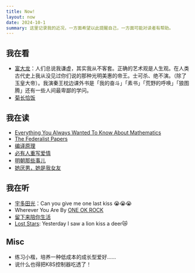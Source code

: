 ```yaml
---
title: Now!
layout: now
date: 2024-10-1
summary: 这里记录我的近况，一方面希望以此提醒自己，一方面可能对读者有帮助。
---
```


## 我在看

- [富大龙](https://weibo.com/u/2450372181?tabtype=home)：人们总说我谦虚，其实我从不客套。正确的艺术观是人生观。在人类古代史上我从没见过你们说的那种光明美惠的帝王。士可杀、绝不演。（除了玉皇大帝）。我演秦王枕边课外书是「我的奋斗」「素书」「荒野的呼唤」「狼图腾」还有一些人间最卑鄙的学问。
- [菊长恰饭](https://space.bilibili.com/8090155?spm_id_from=333.337.0.0)

## 我在读

- [Everything You Always Wanted To Know About Mathematics](https://www.math.cmu.edu/~jmackey/151_128/bws_book.pdf)
- [The Federalist Papers](https://book.douban.com/subject/1498963/)
- [编译原理](https://book.douban.com/subject/5416783/)
- [必有人重写爱情](https://book.douban.com/subject/35817787/)
- [明朝那些事儿](https://book.douban.com/subject/3674537/?_dtcc=1)
- [她厌男，她是我女友](https://book.douban.com/subject/36256156/)

## 我在听

- [宇多田光](https://www.utadahikaru.jp)：Can you give me one last kiss 😭😭😭
- Wherever You Are By [ONE OK ROCK](https://www.oneokrock.com/en/)
- [留下来陪你生活](https://music.163.com/#/song?id=26590191&market=baiduqk)
- [Lost Stars](https://www.youtube.com/watch?v=cL4uhaQ58Rk): Yesterday I saw a lion kiss a deer😿

## Misc

- 练习小楷，培养一种低成本的成长型爱好……
- 说什么也得把K8S控制器吃透了！
